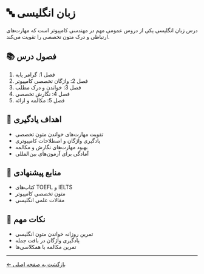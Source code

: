# 🔤 زبان انگلیسی

درس زبان انگلیسی یکی از دروس عمومی مهم در مهندسی کامپیوتر است که مهارت‌های ارتباطی و درک متون تخصصی را تقویت می‌کند.

## 📚 فصول درس

1. فصل 1: گرامر پایه
2. فصل 2: واژگان تخصصی کامپیوتر
3. فصل 3: خواندن و درک مطلب
4. فصل 4: نگارش تخصصی
5. فصل 5: مکالمه و ارائه

## 🎯 اهداف یادگیری

- تقویت مهارت‌های خواندن متون تخصصی
- یادگیری واژگان و اصطلاحات کامپیوتری
- بهبود مهارت‌های نگارش و مکالمه
- آمادگی برای آزمون‌های بین‌المللی

## 📖 منابع پیشنهادی

- کتاب‌های TOEFL و IELTS
- متون تخصصی کامپیوتر
- مقالات علمی انگلیسی

## 📝 نکات مهم

- تمرین روزانه خواندن متون انگلیسی
- یادگیری واژگان در بافت جمله
- تمرین مکالمه با همکلاسی‌ها

---

[← بازگشت به صفحه اصلی](../README.md) 